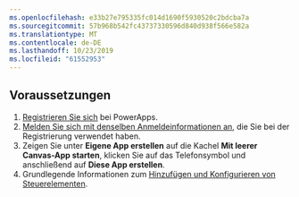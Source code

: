 ```yaml
---
ms.openlocfilehash: e33b27e795335fc014d1690f5930520c2bdcba7a
ms.sourcegitcommit: 57b968b542fc43737330596d840d938f566e582a
ms.translationtype: MT
ms.contentlocale: de-DE
ms.lasthandoff: 10/23/2019
ms.locfileid: "61552953"
---
```

## <a name="prerequisites"></a>Voraussetzungen

1. [Registrieren Sie sich](../maker/signup-for-powerapps.md) bei PowerApps.
1. [Melden Sie sich mit denselben Anmeldeinformationen an](https://web.powerapps.com/?utm_source=padocs&utm_medium=linkinadoc&utm_campaign=referralsfromdoc), die Sie bei der Registrierung verwendet haben.
1. Zeigen Sie unter **Eigene App erstellen** auf die Kachel **Mit leerer Canvas-App starten**, klicken Sie auf das Telefonsymbol und anschließend auf **Diese App erstellen**.
1. Grundlegende Informationen zum [Hinzufügen und Konfigurieren von Steuerelementen](../maker/canvas-apps/add-configure-controls.md).
